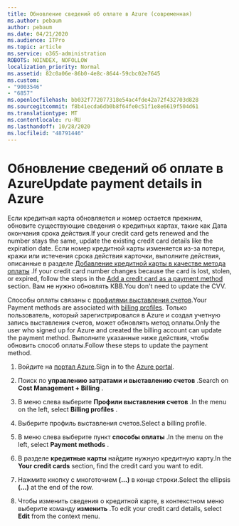 ```yaml
---
title: Обновление сведений об оплате в Azure (современная)
ms.author: pebaum
author: pebaum
ms.date: 04/21/2020
ms.audience: ITPro
ms.topic: article
ms.service: o365-administration
ROBOTS: NOINDEX, NOFOLLOW
localization_priority: Normal
ms.assetid: 82c0a06e-86b0-4e8c-8644-59cbc02e7645
ms.custom:
- "9003546"
- "6857"
ms.openlocfilehash: bb032f772077318e54ac4fde42a72f432703d828
ms.sourcegitcommit: f8b41ecda6db0b8f64fe0c51f1e8e6619f504d61
ms.translationtype: MT
ms.contentlocale: ru-RU
ms.lasthandoff: 10/28/2020
ms.locfileid: "48791446"
---
```

# <a name="update-payment-details-in-azure"></a><span data-ttu-id="4d90f-102">Обновление сведений об оплате в Azure</span><span class="sxs-lookup"><span data-stu-id="4d90f-102">Update payment details in Azure</span></span>

<span data-ttu-id="4d90f-103">Если кредитная карта обновляется и номер остается прежним, обновите существующие сведения о кредитных картах, такие как Дата окончания срока действия.</span><span class="sxs-lookup"><span data-stu-id="4d90f-103">If your credit card gets renewed and the number stays the same, update the existing credit card details like the expiration date.</span></span> <span data-ttu-id="4d90f-104">Если номер кредитной карты изменяется из-за потери, кражи или истечения срока действия карточки, выполните действия, описанные в разделе [Добавление кредитной карты в качестве метода оплаты](https://docs.microsoft.com/azure/cost-management-billing/manage/change-credit-card?WT.mc_id=Portal-Microsoft_Azure_Support#addcard) .</span><span class="sxs-lookup"><span data-stu-id="4d90f-104">If your credit card number changes because the card is lost, stolen, or expired, follow the steps in the [Add a credit card as a payment method](https://docs.microsoft.com/azure/cost-management-billing/manage/change-credit-card?WT.mc_id=Portal-Microsoft_Azure_Support#addcard) section.</span></span> <span data-ttu-id="4d90f-105">Вам не нужно обновлять КВВ.</span><span class="sxs-lookup"><span data-stu-id="4d90f-105">You don't need to update the CVV.</span></span>

<span data-ttu-id="4d90f-106">Способы оплаты связаны с [профилями выставления счетов](https://docs.microsoft.com/azure/billing/billing-how-to-change-credit-card?WT.mc_id=Portal-Microsoft_Azure_Support#change-payment-method-for-a-billing-profile).</span><span class="sxs-lookup"><span data-stu-id="4d90f-106">Your Payment methods are associated with [billing profiles](https://docs.microsoft.com/azure/billing/billing-how-to-change-credit-card?WT.mc_id=Portal-Microsoft_Azure_Support#change-payment-method-for-a-billing-profile).</span></span> <span data-ttu-id="4d90f-107">Только пользователь, который зарегистрировался в Azure и создал учетную запись выставления счетов, может обновлять метод оплаты.</span><span class="sxs-lookup"><span data-stu-id="4d90f-107">Only the user who signed up for Azure and created the billing account can update the payment method.</span></span> <span data-ttu-id="4d90f-108">Выполните указанные ниже действия, чтобы обновить способ оплаты.</span><span class="sxs-lookup"><span data-stu-id="4d90f-108">Follow these steps to update the payment method.</span></span>

1. <span data-ttu-id="4d90f-109">Войдите на [портал Azure](https://portal.azure.com/).</span><span class="sxs-lookup"><span data-stu-id="4d90f-109">Sign in to the [Azure portal](https://portal.azure.com/).</span></span>

2. <span data-ttu-id="4d90f-110">Поиск по **управлению затратами и выставлению счетов** .</span><span class="sxs-lookup"><span data-stu-id="4d90f-110">Search on **Cost Management + Billing** .</span></span>

3. <span data-ttu-id="4d90f-111">В меню слева выберите **Профили выставления счетов** .</span><span class="sxs-lookup"><span data-stu-id="4d90f-111">In the menu on the left, select **Billing profiles** .</span></span>

4. <span data-ttu-id="4d90f-112">Выберите профиль выставления счетов.</span><span class="sxs-lookup"><span data-stu-id="4d90f-112">Select a billing profile.</span></span>

5. <span data-ttu-id="4d90f-113">В меню слева выберите пункт **способы оплаты** .</span><span class="sxs-lookup"><span data-stu-id="4d90f-113">In the menu on the left, select **Payment methods** .</span></span>

6. <span data-ttu-id="4d90f-114">В разделе **кредитные карты** найдите нужную кредитную карту.</span><span class="sxs-lookup"><span data-stu-id="4d90f-114">In the **Your credit cards** section, find the credit card you want to edit.</span></span>
7. <span data-ttu-id="4d90f-115">Нажмите кнопку с многоточием **(...)** в конце строки.</span><span class="sxs-lookup"><span data-stu-id="4d90f-115">Select the ellipsis **(...)** at the end of the row.</span></span>

8. <span data-ttu-id="4d90f-116">Чтобы изменить сведения о кредитной карте, в контекстном меню выберите команду  **изменить**  .</span><span class="sxs-lookup"><span data-stu-id="4d90f-116">To edit your credit card details, select  **Edit**  from the context menu.</span></span>
